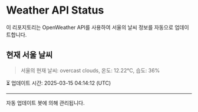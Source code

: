
# Weather API Status

이 리포지토리는 OpenWeather API를 사용하여 서울의 날씨 정보를 자동으로 업데이트합니다.

## 현재 서울 날씨
> 서울의 현재 날씨: overcast clouds, 온도: 12.22°C, 습도: 36%

⏳ 업데이트 시간: 2025-03-15 04:14:12 (UTC)

---
자동 업데이트 봇에 의해 관리됩니다.
